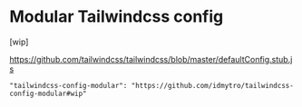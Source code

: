 # Modular Tailwindcss config

[wip]

https://github.com/tailwindcss/tailwindcss/blob/master/defaultConfig.stub.js

```
"tailwindcss-config-modular": "https://github.com/idmytro/tailwindcss-config-modular#wip"
```
